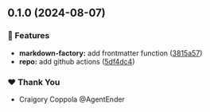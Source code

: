 ## 0.1.0 (2024-08-07)


### 🚀 Features

- **markdown-factory:** add frontmatter function ([3815a57](https://github.com/agentender/markdown-factory/commit/3815a57))
- **repo:** add github actions ([5df4dc4](https://github.com/agentender/markdown-factory/commit/5df4dc4))

### ❤️  Thank You

- Craigory Coppola @AgentEnder
